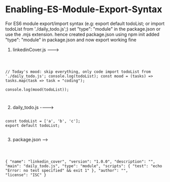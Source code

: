 # Enabling-ES-Module-Export-Syntax

For ES6 module export/import syntax (e.g: export default todoList; or import  todoList from './daily_todo.js';) set "type": "module" in the package.json or use the .mjs extension.
hence created package.json using npm init
added "type": "module" in package.json and now export working fine

1. linkedinCover.js  --->

<code>

// Today's mood: skip everything, only code
import  todoList from './daily_todo.js';
console.log(todoList);
const mood = (tasks) => tasks.map(task => task = "coding");   
console.log(mood(todoList));

</code>

2. daily_todo.js  ---->
<code>
const todoList = ['a', 'b', 'c'];
export default todoList;

</code>

3. package.json -->

<code>
  
{
  "name": "linkedin_cover",
  "version": "1.0.0",
  "description": "",
  "main": "daily_todo.js",
  "type": "module",
  "scripts": {
    "test": "echo \"Error: no test specified\" && exit 1"
  },
  "author": "",
  "license": "ISC"
}

</code>
